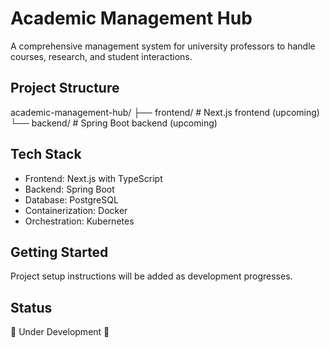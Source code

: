 # Academic Management Hub

A comprehensive management system for university professors to handle courses, research, and student interactions.

## Project Structure
academic-management-hub/
├── frontend/    # Next.js frontend (upcoming)
└── backend/     # Spring Boot backend (upcoming)

## Tech Stack

- Frontend: Next.js with TypeScript
- Backend: Spring Boot
- Database: PostgreSQL
- Containerization: Docker
- Orchestration: Kubernetes

## Getting Started

Project setup instructions will be added as development progresses.

## Status

🚧 Under Development 🚧